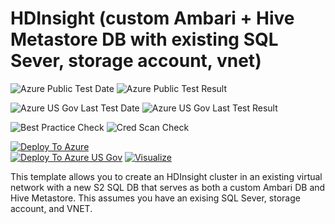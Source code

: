 # HDInsight (custom Ambari + Hive Metastore DB with existing SQL Sever, storage account, vnet)

![Azure Public Test Date](https://azurequickstartsservice.blob.core.windows.net/badges/101-hdinsight-custom-ambari-db/PublicLastTestDate.svg)
![Azure Public Test Result](https://azurequickstartsservice.blob.core.windows.net/badges/101-hdinsight-custom-ambari-db/PublicDeployment.svg)

![Azure US Gov Last Test Date](https://azurequickstartsservice.blob.core.windows.net/badges/101-hdinsight-custom-ambari-db/FairfaxLastTestDate.svg)
![Azure US Gov Last Test Result](https://azurequickstartsservice.blob.core.windows.net/badges/101-hdinsight-custom-ambari-db/FairfaxDeployment.svg)

![Best Practice Check](https://azurequickstartsservice.blob.core.windows.net/badges/101-hdinsight-custom-ambari-db/BestPracticeResult.svg)
![Cred Scan Check](https://azurequickstartsservice.blob.core.windows.net/badges/101-hdinsight-custom-ambari-db/CredScanResult.svg)

[![Deploy To Azure](https://raw.githubusercontent.com/fathym-it/azure-quickstart-templates/master/1-CONTRIBUTION-GUIDE/images/deploytoazure.svg?sanitize=true)](https://portal.azure.com/#create/Microsoft.Template/uri/https%3A%2F%2Fraw.githubusercontent.com%2Ffathym-it%2Fazure-quickstart-templates%2Fmaster%2F101-hdinsight-custom-ambari-db%2Fazuredeploy.json)  
[![Deploy To Azure US Gov](https://raw.githubusercontent.com/fathym-it/azure-quickstart-templates/master/1-CONTRIBUTION-GUIDE/images/deploytoazuregov.svg?sanitize=true)](https://portal.azure.us/#create/Microsoft.Template/uri/https%3A%2F%2Fraw.githubusercontent.com%2Ffathym-it%2Fazure-quickstart-templates%2Fmaster%2F101-hdinsight-custom-ambari-db%2Fazuredeploy.json) 
[![Visualize](https://raw.githubusercontent.com/fathym-it/azure-quickstart-templates/master/1-CONTRIBUTION-GUIDE/images/visualizebutton.svg?sanitize=true)](http://armviz.io/#/?load=https%3A%2F%2Fraw.githubusercontent.com%2Ffathym-it%2Fazure-quickstart-templates%2Fmaster%2F101-hdinsight-custom-ambari-db%2Fazuredeploy.json)

This template allows you to create an HDInsight cluster in an existing virtual network with a new S2 SQL DB that serves as both a custom Ambari DB and Hive Metastore. This assumes you have an exising SQL Sever, storage account, and VNET.